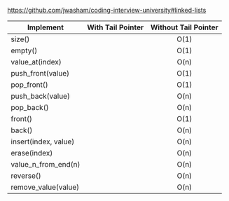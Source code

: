 https://github.com/jwasham/coding-interview-university#linked-lists

| Implement | With Tail Pointer | Without Tail Pointer  |
| ----------|:-----------------:|:--------------------:|
| size() |  | O(1) |
| empty() |  | O(1) |
| value_at(index) |  | O(n) |
| push_front(value) |  | O(1) |
| pop_front() |  | O(1) |
| push_back(value) |  | O(n) |
| pop_back() |  | O(n) |
| front() |  | O(1) |
| back() |  | O(n) |
| insert(index, value) |  | O(n) |
| erase(index) |  | O(n) |
| value_n_from_end(n) |  | O(n) |
| reverse() |  | O(n) |
| remove_value(value) |  | O(n) |
